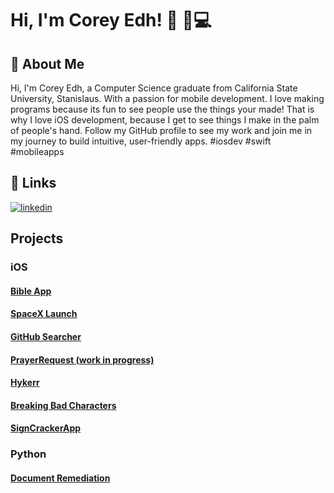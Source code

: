 # Hi, I'm Corey Edh! 👋 📱💻

## 🚀 About Me
Hi, I'm Corey Edh, a Computer Science graduate from California State University, Stanislaus. With a passion for mobile development. I love making programs because its fun to see people use the things your made! That is why I love iOS development, because I get to see things I make in the palm of people's hand. Follow my GitHub profile to see my work and join me in my journey to build intuitive, user-friendly apps. #iosdev #swift #mobileapps 

## 🔗 Links

[![linkedin](https://img.shields.io/badge/linkedin-0A66C2?style=for-the-badge&logo=linkedin&logoColor=white)](https://www.linkedin.com/in/coreyedh/)


## Projects 

### iOS

#### [Bible App](https://github.com/c-edh/Bible-App)

#### [SpaceX Launch](https://github.com/c-edh/iOS-SpaceX-Launches)

#### [GitHub Searcher](https://github.com/c-edh/GitHubSearcher)

#### [PrayerRequest (work in progress)](https://github.com/c-edh/PrayerRequest) 

#### [Hykerr](https://github.com/c-edh/Hykerr)

#### [Breaking Bad Characters](https://github.com/c-edh/iOSBreakingBadCharacter)

#### [SignCrackerApp](https://github.com/c-edh/SignCrackerApp)

### Python

#### [Document Remediation](https://github.com/c-edh/Document-Remediation)



